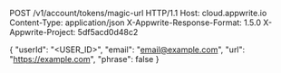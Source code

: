 POST /v1/account/tokens/magic-url HTTP/1.1
Host: cloud.appwrite.io
Content-Type: application/json
X-Appwrite-Response-Format: 1.5.0
X-Appwrite-Project: 5df5acd0d48c2

{
  "userId": "<USER_ID>",
  "email": "email@example.com",
  "url": "https://example.com",
  "phrase": false
}
